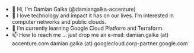 - 👋 Hi, I’m Damian Galka (@damiangalka-accenture)
- 👀 I love technology and impact it has on our lives. I’m interested in computer networks and public clouds.
- 🌱 I’m currently learning Google Cloud Platform and Terraform.
- 📫 How to reach me ... just drop me an e-mail:
  damian.galka (at) accenture.com
  damian.galka (at) googlecloud.corp-partner.google.com

<!---
damiangalka-accenture/damiangalka-accenture is a ✨ special ✨ repository because its `README.md` (this file) appears on your GitHub profile.
You can click the Preview link to take a look at your changes.
--->
